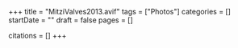 +++
title = "MitziValves2013.avif"
tags = ["Photos"]
categories = []
startDate = ""
draft = false
pages = []

citations = []
+++
